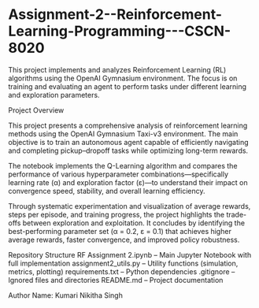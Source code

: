 # Assignment-2--Reinforcement-Learning-Programming---CSCN-8020

This project implements and analyzes Reinforcement Learning (RL) algorithms using the OpenAI Gymnasium environment. The focus is on training and evaluating an agent to perform tasks under different learning and exploration parameters.

Project Overview

This project presents a comprehensive analysis of reinforcement learning methods using the OpenAI Gymnasium Taxi-v3 environment. The main objective is to train an autonomous agent capable of efficiently navigating and completing pickup–dropoff tasks while optimizing long-term rewards.

The notebook implements the Q-Learning algorithm and compares the performance of various hyperparameter combinations—specifically learning rate (α) and exploration factor (ε)—to understand their impact on convergence speed, stability, and overall learning efficiency.

Through systematic experimentation and visualization of average rewards, steps per episode, and training progress, the project highlights the trade-offs between exploration and exploitation.
It concludes by identifying the best-performing parameter set (α = 0.2, ε = 0.1) that achieves higher average rewards, faster convergence, and improved policy robustness.

Repository Structure
RF Assignment 2.ipynb – Main Jupyter Notebook with full implementation
assignment2_utils.py – Utility functions (simulation, metrics, plotting)
requirements.txt – Python dependencies
.gitignore – Ignored files and directories
README.md – Project documentation


Author
Name: Kumari Nikitha Singh
